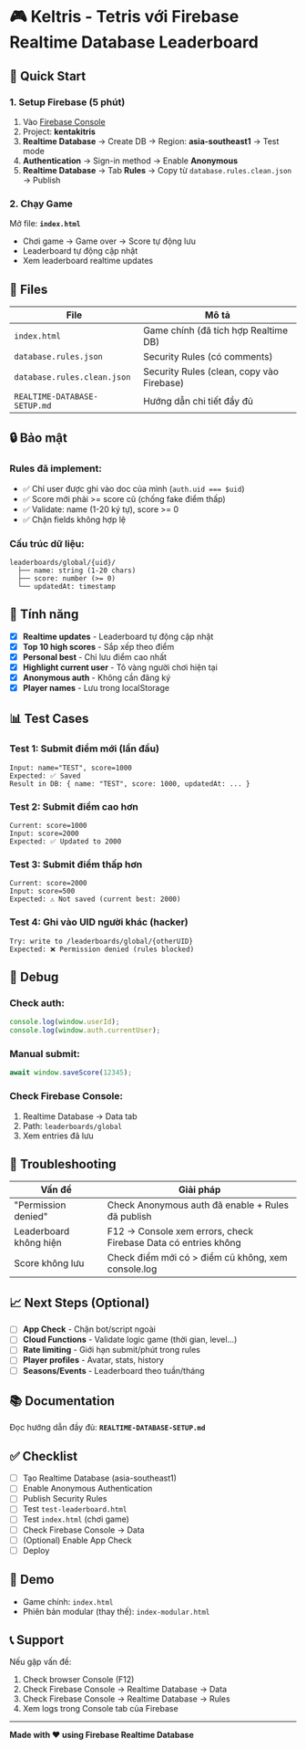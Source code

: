 # 🎮 Keltris - Tetris với Firebase Realtime Database Leaderboard

## 🚀 Quick Start

### 1. Setup Firebase (5 phút)

1. Vào [Firebase Console](https://console.firebase.google.com)
2. Project: **kentakitris**
3. **Realtime Database** → Create DB → Region: **asia-southeast1** → Test mode
4. **Authentication** → Sign-in method → Enable **Anonymous**
5. **Realtime Database** → Tab **Rules** → Copy từ `database.rules.clean.json` → Publish

### 2. Chạy Game

Mở file: **`index.html`**

- Chơi game → Game over → Score tự động lưu
- Leaderboard tự động cập nhật
- Xem leaderboard realtime updates

## 📁 Files

| File | Mô tả |
|------|-------|
| `index.html` | Game chính (đã tích hợp Realtime DB) |
| `database.rules.json` | Security Rules (có comments) |
| `database.rules.clean.json` | Security Rules (clean, copy vào Firebase) |
| `REALTIME-DATABASE-SETUP.md` | Hướng dẫn chi tiết đầy đủ |

## 🔒 Bảo mật

### Rules đã implement:
- ✅ Chỉ user được ghi vào doc của mình (`auth.uid === $uid`)
- ✅ Score mới phải >= score cũ (chống fake điểm thấp)
- ✅ Validate: name (1-20 ký tự), score >= 0
- ✅ Chặn fields không hợp lệ

### Cấu trúc dữ liệu:
```
leaderboards/global/{uid}/
  ├── name: string (1-20 chars)
  ├── score: number (>= 0)
  └── updatedAt: timestamp
```

## 🎯 Tính năng

- [x] **Realtime updates** - Leaderboard tự động cập nhật
- [x] **Top 10 high scores** - Sắp xếp theo điểm
- [x] **Personal best** - Chỉ lưu điểm cao nhất
- [x] **Highlight current user** - Tô vàng người chơi hiện tại
- [x] **Anonymous auth** - Không cần đăng ký
- [x] **Player names** - Lưu trong localStorage

## 📊 Test Cases

### Test 1: Submit điểm mới (lần đầu)
```
Input: name="TEST", score=1000
Expected: ✅ Saved
Result in DB: { name: "TEST", score: 1000, updatedAt: ... }
```

### Test 2: Submit điểm cao hơn
```
Current: score=1000
Input: score=2000
Expected: ✅ Updated to 2000
```

### Test 3: Submit điểm thấp hơn
```
Current: score=2000
Input: score=500
Expected: ⚠️ Not saved (current best: 2000)
```

### Test 4: Ghi vào UID người khác (hacker)
```
Try: write to /leaderboards/global/{otherUID}
Expected: ❌ Permission denied (rules blocked)
```

## 🐛 Debug

### Check auth:
```javascript
console.log(window.userId);
console.log(window.auth.currentUser);
```

### Manual submit:
```javascript
await window.saveScore(12345);
```

### Check Firebase Console:
1. Realtime Database → Data tab
2. Path: `leaderboards/global`
3. Xem entries đã lưu

## 🔧 Troubleshooting

| Vấn đề | Giải pháp |
|--------|-----------|
| "Permission denied" | Check Anonymous auth đã enable + Rules đã publish |
| Leaderboard không hiện | F12 → Console xem errors, check Firebase Data có entries không |
| Score không lưu | Check điểm mới có > điểm cũ không, xem console.log |

## 📈 Next Steps (Optional)

- [ ] **App Check** - Chặn bot/script ngoài
- [ ] **Cloud Functions** - Validate logic game (thời gian, level...)
- [ ] **Rate limiting** - Giới hạn submit/phút trong rules
- [ ] **Player profiles** - Avatar, stats, history
- [ ] **Seasons/Events** - Leaderboard theo tuần/tháng

## 📚 Documentation

Đọc hướng dẫn đầy đủ: **`REALTIME-DATABASE-SETUP.md`**

## ✅ Checklist

- [ ] Tạo Realtime Database (asia-southeast1)
- [ ] Enable Anonymous Authentication
- [ ] Publish Security Rules
- [ ] Test `test-leaderboard.html`
- [ ] Test `index.html` (chơi game)
- [ ] Check Firebase Console → Data
- [ ] (Optional) Enable App Check
- [ ] Deploy

## 🎉 Demo

- Game chính: `index.html`
- Phiên bản modular (thay thế): `index-modular.html`

## 📞 Support

Nếu gặp vấn đề:
1. Check browser Console (F12)
2. Check Firebase Console → Realtime Database → Data
3. Check Firebase Console → Realtime Database → Rules
4. Xem logs trong Console tab của Firebase

---

**Made with ❤️ using Firebase Realtime Database**
